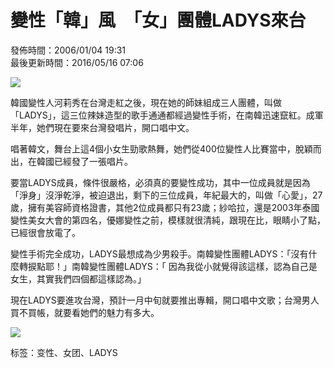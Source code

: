 # 變性「韓」風　「女」團體LADYS來台

發佈時間：2006/01/04 19:31  
最後更新時間：2016/05/16 07:06

![](https://cc.tvbs.com.tw/news2.0/img/200601/04/sharan-20060104195552.jpg)

韓國變性人河莉秀在台灣走紅之後，現在她的師妹組成三人團體，叫做「LADYS」，這三位辣妹造型的歌手通通都經過變性手術，在南韓迅速竄紅。成軍半年，她們現在要來台灣發唱片，開口唱中文。

唱著韓文，舞台上這4個小女生勁歌熱舞，她們從400位變性人比賽當中，脫穎而出，在韓國已經發了一張唱片。

要當LADYS成員，條件很嚴格，必須真的要變性成功，其中一位成員就是因為「淨身」沒淨乾淨，被迫退出，剩下的三位成員，年紀最大的，叫做「心愛」，27歲，擁有美容師資格證書，其他2位成員都只有23歲；紗哈拉，還是2003年泰國變性美女大會的第四名，優娜變性之前，模樣就很清純，跟現在比，眼睛小了點，已經很會放電了。

變性手術完全成功，LADYS最想成為少男殺手。南韓變性團體LADYS：「沒有什麼轉捩點耶！」南韓變性團體LADYS：「 因為我從小就覺得該這樣，認為自己是女生，其實我們四個都這樣認為。」

現在LADYS要進攻台灣，預計一月中旬就要推出專輯，開口唱中文歌；台灣男人買不買帳，就要看她們的魅力有多大。

![](https://cc.tvbs.com.tw/img/upload/2017/11/09/20171109193947-11b8e8d3.png)

标签：变性、女团、LADYS